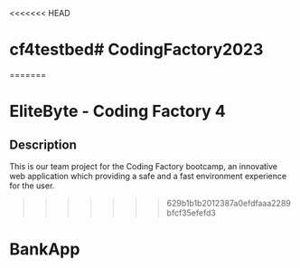 <<<<<<< HEAD
# cf4testbed# CodingFactory2023
=======
# EliteByte - Coding Factory 4
## Description  
This is our team project for the Coding Factory bootcamp, an innovative web application which providing a safe and a fast environment experience for the user.
>>>>>>> 629b1b1b2012387a0efdfaaa2289bfcf35efefd3
# BankApp
